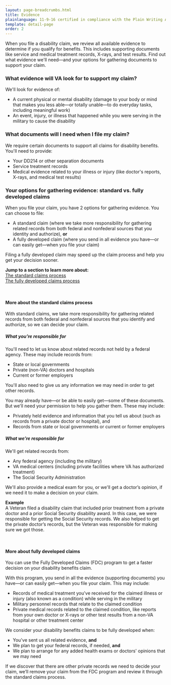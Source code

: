 ```yaml
---
layout: page-breadcrumbs.html
title: Evidence 
plainlanguage: 11-9-16 certified in compliance with the Plain Writing Act
template: detail-page
order: 2
---
```


<div class="va-introtext">

When you file a disability claim, we review all available evidence to determine if you qualify for benefits. This includes supporting documents like service and medical treatment records, X-rays, and test results. Find out what evidence we'll need—and your options for gathering documents to support your claim.

</div>

<div class="feature" markdown="1">

### What evidence will VA look for to support my claim?

We'll look for evidence of:

- A current physical or mental disability (damage to your body or mind that makes you less able—or totally unable—to do everyday tasks, including meaningful work)
- An event, injury, or illness that happened while you were serving in the military to cause the disability

### What documents will I need when I file my claim?

We require certain documents to support all claims for disability benefits. You'll need to provide:

-	Your DD214 or other separation documents
-	Service treatment records
-	Medical evidence related to your illness or injury (like doctor's reports, X-rays, and medical test results)
</div>

### Your options for gathering evidence: standard vs. fully developed claims

When you file your claim, you have 2 options for gathering evidence. You can choose to file:

- A standard claim (where we take more responsibility for gathering related records from both federal and nonfederal sources that you identity and authorize), **or**
- A fully developed claim (where you send in all evidence you have—or can easily get—when you file your claim)

Filing a fully developed claim may speed up the claim process and help you get your decision sooner.

**Jump to a section to learn more about:**</br>
[The standard claims process](#claim-standard)</br>
[The fully developed claims process](#claim-fullydeveloped)

<br>

<span id="claim-standard">

#### More about the standard claims process
With standard claims, we take more responsibility for gathering related records from both federal and nonfederal sources that you identify and authorize, so we can decide your claim.

##### What you’re responsible for
You'll need to let us know about related records not held by a federal agency. These may include records from:
  -	State or local governments
  -	Private (non-VA) doctors and hospitals
  -	Current or former employers

You'll also need to give us any information we may need in order to get other records.

You may already have—or be able to easily get—some of these documents. But we'll need your permission to help you gather them. These may include:
- Privately held evidence and information that you tell us about (such as records from a private doctor or hospital), and
- Records from state or local governments or current or former employers

##### What we’re responsible for
We'll get related records from:
  -	Any federal agency (including the military)
  -	VA medical centers (including private facilities where VA has authorized treatment)
  -	The Social Security Administration

We'll also provide a medical exam for you, or we'll get a doctor’s opinion, if we need it to make a decision on your claim.

**Example**<br>
A Veteran filed a disability claim that included prior treatment from a private doctor and a prior Social Security disability award. In this case, we were responsible for getting the Social Security records. We also helped to get the private doctor’s records, but the Veteran was responsible for making sure we got those.

<br>

<span id="claim-fullydeveloped">

#### More about fully developed claims
You can use the Fully Developed Claims (FDC) program to get a faster decision on your disability benefits claim.

With this program, you send in all the evidence (supporting documents) you have—or can easily get—when you file your claim. This may include:
- Records of medical treatment you've received for the claimed illness or injury (also known as a condition) while serving in the military
-	Military personnel records that relate to the claimed condition
-	Private medical records related to the claimed condition, like reports from your own doctor or X-rays or other test results from a non-VA hospital or other treatment center

We consider your disability benefits claims to be fully developed when:
- You've sent us all related evidence, **and**
- We plan to get your federal records, if needed, **and**
- We plan to arrange for any added health exams or doctors' opinions that we may need 

If we discover that there are other private records we need to decide your claim, we’ll remove your claim from the FDC program and review it through the standard claims process.
